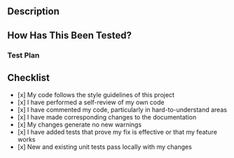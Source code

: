 <!-- markdownlint-disable MD041 -->

<!-- Remove any sections that are not relevant. If you are not sure about any section, please ask.
Otherwise, please fill out the sections below. -->

## Description

<!-- Please include a summary of the changes and the related issue. Please also include relevant motivation and context. List any dependencies that are required for this change.-->

<!-- ### Motivation and Context -->

<!--- If suggesting a new feature or change, please discuss it in an issue first -->

<!--- If fixing a bug, there should be an issue describing it with steps to reproduce -->

<!--- Please link to the issue here: Fixes # (issue)

<!-- ### Screenshots or demo (if applicable) -->

## How Has This Been Tested?

<!-- Please describe the tests that you ran to verify your changes. Provide instructions so we can reproduce. Please also list any relevant details for your test configuration.-->

### Test Plan

<!--
1. **Test A**: Describe the steps to test this change.
2. **Test B**: Describe the steps to test this change.
-->

<!--
_Optional_
**Test Configuration**:

- OS version:
- Database version:
- Rust version:
- etc.
-->

## Checklist

- \[x] My code follows the style guidelines of this project
- \[x] I have performed a self-review of my own code
- \[x] I have commented my code, particularly in hard-to-understand areas
- \[x] I have made corresponding changes to the documentation
- \[x] My changes generate no new warnings
- \[x] I have added tests that prove my fix is effective or that my feature works
- \[x] New and existing unit tests pass locally with my changes

